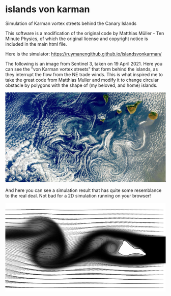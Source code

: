 # islands von karman
Simulation of Karman vortex streets behind the Canary Islands

This software is a modification of the original code by Matthias Müller - Ten Minute Physics, of
which the original license and copyright notice is included in the main html file. 

Here is the simulator:
https://ruymanengithub.github.io/islandsvonkarman/


The following is an image from Sentinel 3, taken on 19 April 2021. Here you can see the "von Karman vortex streets" that form behind the islands, as they interrupt the flow from the NE trade winds. This is what inspired me to take the great code from Matthias Muller and modify it to change circular obstacle by polygons with the shape of (my beloved, and home) islands.


![von karman vortex street behind the Canary Islands shot from space](/images/karman_canarias_sentinel3_20230419.jpg?raw=true)


And here you can see a simulation result that has quite some resemblance to the real deal. Not bad for a 2D simulation running on your browser!


![An screenshot of a simulation of the same phenomena using the provided simulator.](https://github.com/ruymanengithub/islandsvonkarman/blob/main/images/simulation_Tenerife_vonKarman.png?raw=true)


